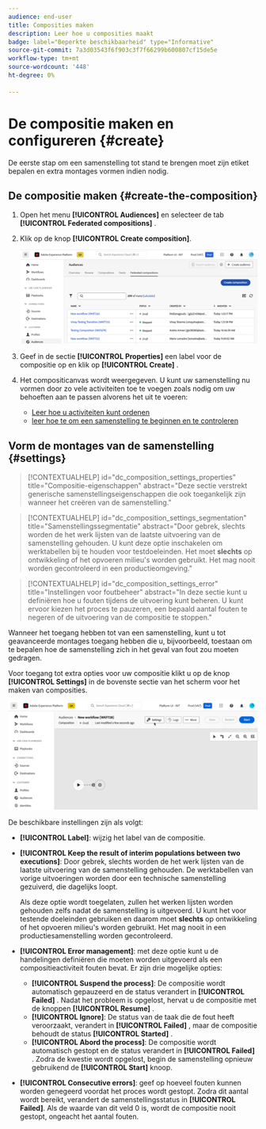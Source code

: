 ```yaml
---
audience: end-user
title: Composities maken
description: Leer hoe u composities maakt
badge: label="Beperkte beschikbaarheid" type="Informative"
source-git-commit: 7a3d03543f6f903c3f7f66299b600807cf15de5e
workflow-type: tm+mt
source-wordcount: '448'
ht-degree: 0%

---
```



# De compositie maken en configureren {#create}

De eerste stap om een samenstelling tot stand te brengen moet zijn etiket bepalen en extra montages vormen indien nodig.

## De compositie maken {#create-the-composition}

1. Open het menu **[!UICONTROL Audiences]** en selecteer de tab **[!UICONTROL Federated compositions]** .

1. Klik op de knop **[!UICONTROL Create composition]**.

   ![](assets/composition-create.png)

1. Geef in de sectie **[!UICONTROL Properties]** een label voor de compositie op en klik op **[!UICONTROL Create]** .

1. Het compositicanvas wordt weergegeven. U kunt uw samenstelling nu vormen door zo vele activiteiten toe te voegen zoals nodig om uw behoeften aan te passen alvorens het uit te voeren:

   * [Leer hoe u activiteiten kunt ordenen](#action-activities)
   * [ leer hoe te om een samenstelling te beginnen en te controleren ](#save)

## Vorm de montages van de samenstelling {#settings}

>[!CONTEXTUALHELP]
>id="dc_composition_settings_properties"
>title="Compositie-eigenschappen"
>abstract="Deze sectie verstrekt generische samenstellingseigenschappen die ook toegankelijk zijn wanneer het creëren van de samenstelling."

>[!CONTEXTUALHELP]
>id="dc_composition_settings_segmentation"
>title="Samenstellingssegmentatie"
>abstract="Door gebrek, slechts worden de het werk lijsten van de laatste uitvoering van de samenstelling gehouden. U kunt deze optie inschakelen om werktabellen bij te houden voor testdoeleinden. Het moet **slechts** op ontwikkeling of het opvoeren milieu&#39;s worden gebruikt. Het mag nooit worden gecontroleerd in een productieomgeving."

>[!CONTEXTUALHELP]
>id="dc_composition_settings_error"
>title="Instellingen voor foutbeheer"
>abstract="In deze sectie kunt u definiëren hoe u fouten tijdens de uitvoering kunt beheren. U kunt ervoor kiezen het proces te pauzeren, een bepaald aantal fouten te negeren of de uitvoering van de compositie te stoppen."

Wanneer het toegang hebben tot van een samenstelling, kunt u tot geavanceerde montages toegang hebben die u, bijvoorbeeld, toestaan om te bepalen hoe de samenstelling zich in het geval van fout zou moeten gedragen.

Voor toegang tot extra opties voor uw compositie klikt u op de knop **[!UICONTROL Settings]** in de bovenste sectie van het scherm voor het maken van composities.

![](assets/composition-create-settings.png)

De beschikbare instellingen zijn als volgt:

* **[!UICONTROL Label]**: wijzig het label van de compositie.

* **[!UICONTROL Keep the result of interim populations between two executions]**: Door gebrek, slechts worden de het werk lijsten van de laatste uitvoering van de samenstelling gehouden. De werktabellen van vorige uitvoeringen worden door een technische samenstelling gezuiverd, die dagelijks loopt.

  Als deze optie wordt toegelaten, zullen het werken lijsten worden gehouden zelfs nadat de samenstelling is uitgevoerd. U kunt het voor testende doeleinden gebruiken en daarom moet **slechts** op ontwikkeling of het opvoeren milieu&#39;s worden gebruikt. Het mag nooit in een productiesamenstelling worden gecontroleerd.

* **[!UICONTROL Error management]**: met deze optie kunt u de handelingen definiëren die moeten worden uitgevoerd als een compositieactiviteit fouten bevat. Er zijn drie mogelijke opties:

   * **[!UICONTROL Suspend the process]**: De compositie wordt automatisch gepauzeerd en de status verandert in **[!UICONTROL Failed]** . Nadat het probleem is opgelost, hervat u de compositie met de knoppen **[!UICONTROL Resume]** .
   * **[!UICONTROL Ignore]**: De status van de taak die de fout heeft veroorzaakt, verandert in **[!UICONTROL Failed]** , maar de compositie behoudt de status **[!UICONTROL Started]** .
   * **[!UICONTROL Abord the process]**: De compositie wordt automatisch gestopt en de status verandert in **[!UICONTROL Failed]** . Zodra de kwestie wordt opgelost, begin de samenstelling opnieuw gebruikend de **[!UICONTROL Start]** knoop.

* **[!UICONTROL Consecutive errors]**: geef op hoeveel fouten kunnen worden genegeerd voordat het proces wordt gestopt. Zodra dit aantal wordt bereikt, verandert de samenstellingsstatus in **[!UICONTROL Failed]**. Als de waarde van dit veld 0 is, wordt de compositie nooit gestopt, ongeacht het aantal fouten.
